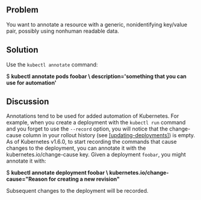 ## Problem

You want to annotate a resource with a generic, nonidentifying key/value pair, possibly using nonhuman readable data.

## Solution

Use the `kubectl annotate` command:

$ **kubectl annotate pods foobar \\
description='something that you can use for automation'**

## Discussion

Annotations tend to be used for added automation of Kubernetes. For example, when you create a deployment with the `kubectl run` command and you forget to use the `--record` option, you will notice that the change-cause column in your rollout history (see [\[updating-deployments\]](#updating-deployments)) is empty. As of Kubernetes v1.6.0, to start recording the commands that cause changes to the deployment, you can annotate it with the kubernetes.io/change-cause key. Given a deployment `foobar`, you might annotate it with:

$ **kubectl annotate deployment foobar \\
kubernetes.io/change-cause="Reason for creating a new revision"**

Subsequent changes to the deployment will be recorded.